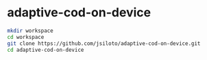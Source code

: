 # adaptive-cod-on-device



```bash
mkdir workspace
cd workspace
git clone https://github.com/jsiloto/adaptive-cod-on-device.git
cd adaptive-cod-on-device
```
